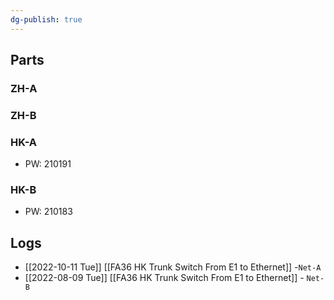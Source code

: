 ```yaml
---
dg-publish: true
---
```

## Parts
### ZH-A
### ZH-B
### HK-A
- PW: 210191
### HK-B
- PW: 210183

## Logs
- [[2022-10-11 Tue]] [[FA36 HK Trunk Switch From E1 to Ethernet]] -`Net-A`
- [[2022-08-09 Tue]]  [[FA36 HK Trunk Switch From E1 to Ethernet]] - `Net-B`